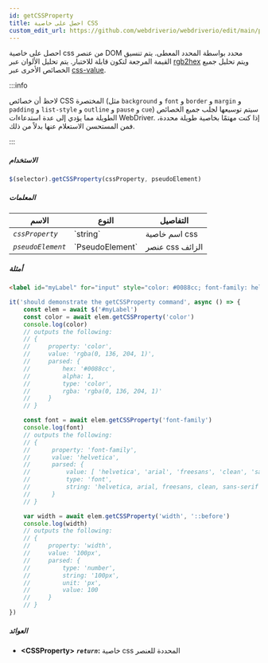 ```yaml
---
id: getCSSProperty
title: احصل على خاصية CSS
custom_edit_url: https://github.com/webdriverio/webdriverio/edit/main/packages/webdriverio/src/commands/element/getCSSProperty.ts
---
```


احصل على خاصية css من عنصر DOM محدد بواسطة المحدد المعطى. يتم تنسيق القيمة المرجعة لتكون قابلة للاختبار. يتم تحليل الألوان عبر [rgb2hex](https://www.npmjs.org/package/rgb2hex) ويتم تحليل جميع الخصائص الأخرى عبر [css-value](https://www.npmjs.org/package/css-value).

:::info

لاحظ أن خصائص CSS المختصرة (مثل `background` و `font` و `border` و `margin` و
`padding` و `list-style` و `outline` و `pause` و `cue`) سيتم توسيعها لجلب جميع الخصائص الطويلة
مما يؤدي إلى عدة استدعاءات WebDriver. إذا كنت مهتمًا بخاصية طويلة محددة، فمن المستحسن الاستعلام عنها بدلاً من ذلك.

:::

##### الاستخدام

```js
$(selector).getCSSProperty(cssProperty, pseudoElement)
```

##### المعلمات

<table>
  <thead>
    <tr>
      <th>الاسم</th><th>النوع</th><th>التفاصيل</th>
    </tr>
  </thead>
  <tbody>
    <tr>
      <td><code><var>cssProperty</var></code></td>
      <td>`string`</td>
      <td>اسم خاصية css</td>
    </tr>
    <tr>
      <td><code><var>pseudoElement</var></code></td>
      <td>`PseudoElement`</td>
      <td>عنصر css الزائف</td>
    </tr>
  </tbody>
</table>

##### أمثلة

```html title="example.html"
<label id="myLabel" for="input" style="color: #0088cc; font-family: helvetica, arial, freesans, clean, sans-serif, width: 100px">Some Label</label>
```

```js title="getCSSProperty.js"
it('should demonstrate the getCSSProperty command', async () => {
    const elem = await $('#myLabel')
    const color = await elem.getCSSProperty('color')
    console.log(color)
    // outputs the following:
    // {
    //     property: 'color',
    //     value: 'rgba(0, 136, 204, 1)',
    //     parsed: {
    //         hex: '#0088cc',
    //         alpha: 1,
    //         type: 'color',
    //         rgba: 'rgba(0, 136, 204, 1)'
    //     }
    // }

    const font = await elem.getCSSProperty('font-family')
    console.log(font)
    // outputs the following:
    // {
    //      property: 'font-family',
    //      value: 'helvetica',
    //      parsed: {
    //          value: [ 'helvetica', 'arial', 'freesans', 'clean', 'sans-serif' ],
    //          type: 'font',
    //          string: 'helvetica, arial, freesans, clean, sans-serif'
    //      }
    // }

    var width = await elem.getCSSProperty('width', '::before')
    console.log(width)
    // outputs the following:
    // {
    //     property: 'width',
    //     value: '100px',
    //     parsed: {
    //         type: 'number',
    //         string: '100px',
    //         unit: 'px',
    //         value: 100
    //     }
    // }
})
```

##### العوائد

- **&lt;CSSProperty&gt;**
            **<code><var>return</var></code>:**                  خاصية css المحددة للعنصر
